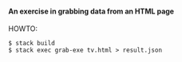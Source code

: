 
#### An exercise in grabbing data from an HTML page

HOWTO:

```
$ stack build
$ stack exec grab-exe tv.html > result.json
```

